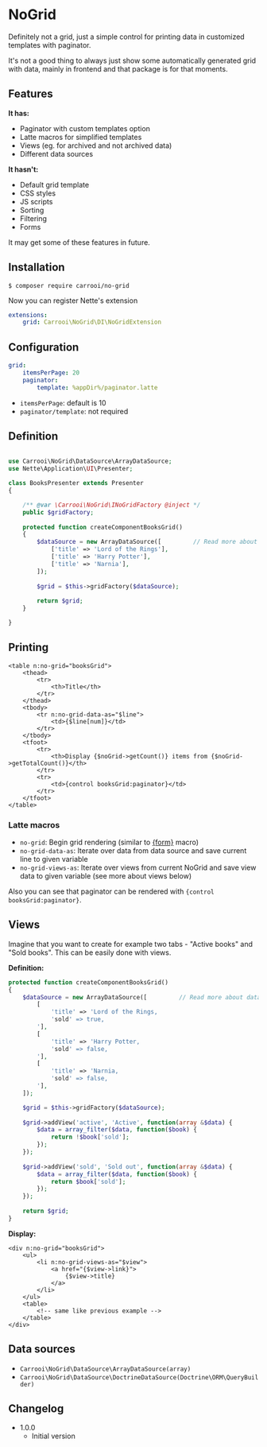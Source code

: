 # NoGrid

Definitely not a grid, just a simple control for printing data in customized templates with paginator.

It's not a good thing to always just show some automatically generated grid with data, mainly in frontend and that 
package is for that moments.

## Features

**It has:**

* Paginator with custom templates option
* Latte macros for simplified templates
* Views (eg. for archived and not archived data)
* Different data sources

**It hasn't:**

* Default grid template
* CSS styles
* JS scripts
* Sorting
* Filtering
* Forms

It may get some of these features in future.

## Installation

```
$ composer require carrooi/no-grid
```

Now you can register Nette's extension

```yaml
extensions:
	grid: Carrooi\NoGrid\DI\NoGridExtension
```

## Configuration

```yaml
grid:
	itemsPerPage: 20
	paginator:
		template: %appDir%/paginator.latte
```

* `itemsPerPage`: default is 10
* `paginator/template`: not required

## Definition

```php

use Carrooi\NoGrid\DataSource\ArrayDataSource;
use Nette\Application\UI\Presenter;

class BooksPresenter extends Presenter
{

	/** @var \Carrooi\NoGrid\INoGridFactory @inject */
	public $gridFactory;
	
	protected function createComponentBooksGrid()
	{
		$dataSource = new ArrayDataSource([			// Read more about data sources below
			['title' => 'Lord of the Rings'],
			['title' => 'Harry Potter'],
			['title' => 'Narnia'],
		]);
	
		$grid = $this->gridFactory($dataSource);
		
		return $grid;
	}

}
```

## Printing

```smarty
<table n:no-grid="booksGrid">
	<thead>
		<tr>
			<th>Title</th>
		</tr>
	</thead>
	<tbody>
		<tr n:no-grid-data-as="$line">
			<td>{$line[num]}</td>
		</tr>
	</tbody>
	<tfoot>
		<tr>
			<th>Display {$noGrid->getCount()} items from {$noGrid->getTotalCount()}</th>
		</tr>
		<tr>
			<td>{control booksGrid:paginator}</td>
		</tr>
	</tfoot>
</table>
```

### Latte macros

* `no-grid`: Begin grid rendering (similar to [{form}](http://doc.nette.org/cs/2.3/forms#toc-manualni-vykreslovani) macro)
* `no-grid-data-as`: Iterate over data from data source and save current line to given variable
* `no-grid-views-as`: Iterate over views from current NoGrid and save view data to given variable (see more about views below)

Also you can see that paginator can be rendered with `{control booksGrid:paginator}`.

## Views

Imagine that you want to create for example two tabs - "Active books" and "Sold books". This can be easily done with 
views.

**Definition:**

```php
protected function createComponentBooksGrid()
{
	$dataSource = new ArrayDataSource([			// Read more about data sources below
		[
			'title' => 'Lord of the Rings,
			'sold' => true,
		'],
		[
			'title' => 'Harry Potter,
			'sold' => false,
		'],
		[
			'title' => 'Narnia,
			'sold' => false,
		'],
	]);

	$grid = $this->gridFactory($dataSource);
	
	$grid->addView('active', 'Active', function(array &$data) {
		$data = array_filter($data, function($book) {
			return !$book['sold'];
		});
	});
	
	$grid->addView('sold', 'Sold out', function(array &$data) {
		$data = array_filter($data, function($book) {
			return $book['sold'];
		});
	});
	
	return $grid;
}
```

**Display:**

```smarty
<div n:no-grid="booksGrid">
	<ul>
		<li n:no-grid-views-as="$view">
			<a href="{$view->link}">
				{$view->title}
			</a>
		</li>
	</ul>
	<table>
		<!-- same like previous example -->
	</table>
</div>
```

## Data sources

* `Carrooi\NoGrid\DataSource\ArrayDataSource(array)`
* `Carrooi\NoGrid\DataSource\DoctrineDataSource(Doctrine\ORM\QueryBuilder)`

## Changelog

* 1.0.0
	+ Initial version
